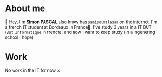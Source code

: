 
# About me

👋 Hey, I'm **Simon PASCAL** also know has ```samisoumalasam``` on the internet. I'm a french IT student at Bordeaux in France🥖. I've study 3 years in a IT BUT (`But Informatique` in french), and now I want to keep study (in a ingenering school I hope)

# Work
No work in the IT for now :c
